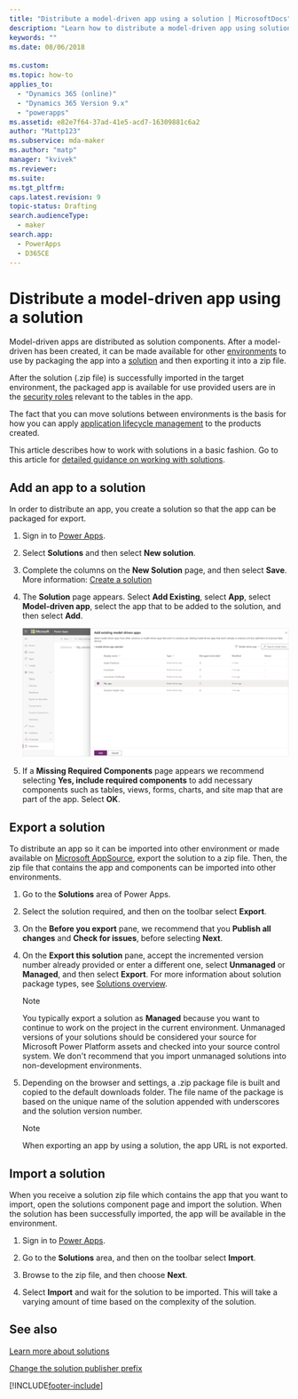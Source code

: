 ```yaml
---
title: "Distribute a model-driven app using a solution | MicrosoftDocs"
description: "Learn how to distribute a model-driven app using solutions"
keywords: ""
ms.date: 08/06/2018

ms.custom: 
ms.topic: how-to
applies_to: 
  - "Dynamics 365 (online)"
  - "Dynamics 365 Version 9.x"
  - "powerapps"
ms.assetid: e82e7f64-37ad-41e5-acd7-16309881c6a2
author: "Mattp123"
ms.subservice: mda-maker
ms.author: "matp"
manager: "kvivek"
ms.reviewer: 
ms.suite: 
ms.tgt_pltfrm: 
caps.latest.revision: 9
topic-status: Drafting
search.audienceType: 
  - maker
search.app: 
  - PowerApps
  - D365CE
---
```


# Distribute a model-driven app using a solution



Model-driven apps are distributed as solution components. After a model-driven has been created, it can be made available for other [environments](model-driven-app-glossary.md#environment) to use by packaging the app into a [solution](model-driven-app-glossary.md#solution) and then exporting it into a zip file.

After the solution (.zip file) is successfully imported in the target environment, the packaged app is available for use provided users are in the [security roles](model-driven-app-glossary.md#security-role) relevant to the tables in the app.

The fact that you can move solutions between environments is the basis for how you can apply [application lifecycle management](model-driven-app-glossary.md#application-lifecycle-management) to the products created.

This article describes how to work with solutions in a basic fashion. Go to this article for [detailed guidance on working with solutions](../../maker/data-platform/solutions-overview.md).
  
## Add an app to a solution

In order to distribute an app, you create a solution so that the app can be packaged for export.

1. Sign in to [Power Apps](https://make.powerapps.com/?utm_source=padocs&utm_medium=linkinadoc&utm_campaign=referralsfromdoc).

2. Select **Solutions** and then select **New solution**.
3. Complete the columns on the **New Solution** page, and then select **Save**. More information: [Create a solution](../data-platform/create-solution.md)
4. The **Solution** page appears. Select **Add Existing**, select **App**, select **Model-driven app**, select the app that to be added to the solution, and then select **Add**.

    ![Select solution components.](media/select-solution-components.png)

5. If a **Missing Required Components** page appears we recommend selecting **Yes, include required components** to add necessary components such as tables, views, forms, charts, and site map that are part of the app. Select **OK**.

## Export a solution

To distribute an app so it can be imported into other environment or made available on [Microsoft AppSource](https://appsource.microsoft.com/), export the solution to a zip file. Then, the zip file that contains the app and components can be imported into other environments.

1. Go to the **Solutions** area of Power Apps. 
2. Select the solution required, and then on the toolbar select **Export**.
3. On the **Before you export** pane, we recommend that you **Publish all changes** and **Check for issues**, before selecting **Next**.
4. On the **Export this solution** pane, accept the incremented version number already provided or enter a different one, select **Unmanaged** or **Managed**, and then select **Export**. For more information about solution package types, see [Solutions overview](../data-platform/solutions-overview.md).
    >[!Note]
    >You typically export a solution as **Managed** because you want to continue to work on the project in the current environment. Unmanaged versions of your solutions should be considered your source for Microsoft Power Platform assets and checked into your source control system. We don't recommend that you import unmanaged solutions into non-development environments.

5. Depending on the browser and settings, a .zip package file is built and copied to the default downloads folder. The file name of the package is based on the unique name of the solution appended with underscores and the solution version number.
    > [!NOTE]
	  > When exporting an app by using a solution, the app URL is not exported.
  
## Import a solution

When you receive a solution zip file which contains the app that you want to import, open the solutions component page and import the solution. When the solution has been successfully imported, the app will be available in the environment.

1. Sign in to [Power Apps](https://make.powerapps.com/?utm_source=padocs&utm_medium=linkinadoc&utm_campaign=referralsfromdoc).

2. Go to the **Solutions** area, and then on the toolbar select **Import**.
3. Browse to the zip file, and then choose **Next**.
4. Select **Import** and wait for the solution to be imported. This will take a varying amount of time based on the complexity of the solution.

## See also

[Learn more about solutions](../../maker/data-platform/solutions-overview.md)

[Change the solution publisher prefix](../data-platform/create-solution.md#solution-publisher)

[!INCLUDE[footer-include](../../includes/footer-banner.md)]
